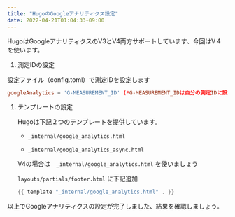 ```yaml
---
title: "HugoのGoogleアナリティクス設定"
date: 2022-04-21T01:04:33+09:00
---
```


HugoはGoogleアナリティクスのV3とV4両方サポートしています、今回はV４を使います。

1. 測定IDの設定

  設定ファイル（config.toml）で測定IDを設定します
  
  ```toml
  googleAnalytics = 'G-MEASUREMENT_ID' (*G-MEASUREMENT_IDは自分の測定IDに設定*)
  ```

1. テンプレートの設定

    Hugoは下記２つのテンプレートを提供しています。

    - `_internal/google_analytics.html`

    - `_internal/google_analytics_async.html`

    V4の場合は　`_internal/google_analytics.html` を使いましょう

    `layouts/partials/footer.html` に下記追加

    ```go
    {{ template "_internal/google_analytics.html" . }}
    ```

以上でGoogleアナリティクスの設定が完了しました、結果を確認しましょう。
